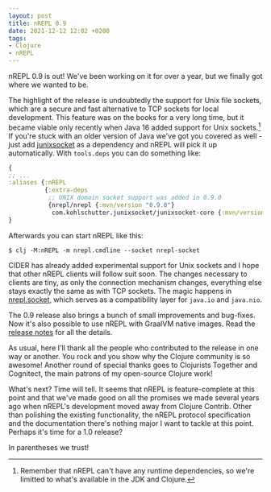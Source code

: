 ```yaml
---
layout: post
title: nREPL 0.9
date: 2021-12-12 12:02 +0200
tags:
- Clojure
- nREPL
---
```


nREPL 0.9 is out! We've been working on it for over a year, but we finally
got where we wanted to be.

The highlight of the release is undoubtedly the support for Unix file sockets,
which are a secure and fast alternative to TCP sockets for local development.
This feature was on the books for a very long time, but it became viable only
recently when Java 16 added support for Unix sockets.[^1] If you're stuck with an
older version of Java we've got you covered as well - just add [junixsocket](https://kohlschutter.github.io/junixsocket/) as a dependency and nREPL will pick it up
automatically. With `tools.deps` you can do something like:

``` clojure
{
;; ...
:aliases {:nREPL
          {:extra-deps
           ;; UNIX domain socket support was added in 0.9.0
           {nrepl/nrepl {:mvn/version "0.9.0"}
            com.kohlschutter.junixsocket/junixsocket-core {:mvn/version "2.3.2"}}}}
}
```

Afterwards you can start nREPL like this:

``` shell
$ clj -M:nREPL -m nrepl.cmdline --socket nrepl-socket
```

CIDER has already added experimental support for Unix sockets and I hope that other
nREPL clients will follow suit soon. The changes necessary to clients are tiny, as only
the connection mechanism changes, everything else stays exactly the same as with TCP sockets. The magic happens in [nrepl.socket](https://github.com/nrepl/nrepl/blob/master/src/clojure/nrepl/socket.clj), which serves as a compatibility layer for `java.io` and `java.nio`.

The 0.9 release also brings a bunch of small improvements and bug-fixes. Now it's also possible to use nREPL with GraalVM native images. Read the [release notes](https://github.com/nrepl/nrepl/releases/tag/0.9.0) for all the details.

As usual, here I'll thank all the people who contributed to the release in one way or another. You rock and you show why the Clojure community is so awesome! Another round of special thanks goes to Clojurists Together and Cognitect, the main patrons of my open-source Clojure work!

What's next? Time will tell. It seems that nREPL is feature-complete at this point and that we've made good on all the promises we made several years ago when nREPL's
development moved away from Clojure Contrib. Other than polishing the existing functionality, the nREPL protocol specification and the documentation there's nothing major I want to tackle at this point. Perhaps it's time for a 1.0 release?

In parentheses we trust!

[^1]: Remember that nREPL can't have any runtime dependencies, so we're limitted to what's available in the JDK and Clojure.
